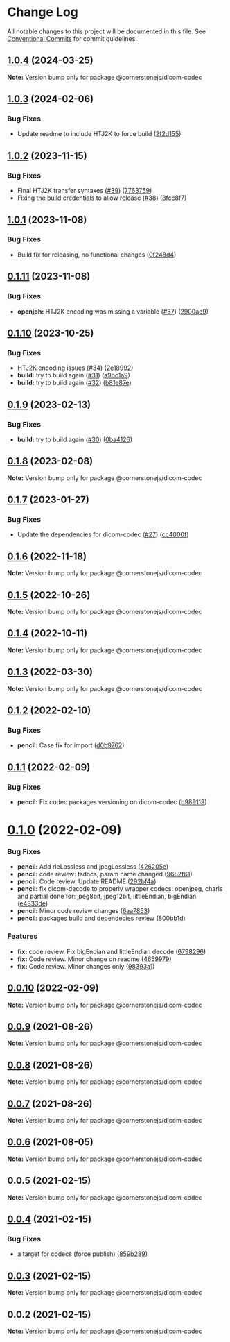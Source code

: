 # Change Log

All notable changes to this project will be documented in this file.
See [Conventional Commits](https://conventionalcommits.org) for commit guidelines.

## [1.0.4](https://github.com/cornerstonejs/codecs/compare/@cornerstonejs/dicom-codec@1.0.3...@cornerstonejs/dicom-codec@1.0.4) (2024-03-25)

**Note:** Version bump only for package @cornerstonejs/dicom-codec





## [1.0.3](https://github.com/cornerstonejs/codecs/compare/@cornerstonejs/dicom-codec@1.0.2...@cornerstonejs/dicom-codec@1.0.3) (2024-02-06)


### Bug Fixes

* Update readme to include HTJ2K to force build ([2f2d155](https://github.com/cornerstonejs/codecs/commit/2f2d1556fc713345b3cef68414418d98e86ac3ac))





## [1.0.2](https://github.com/cornerstonejs/codecs/compare/@cornerstonejs/dicom-codec@1.0.1...@cornerstonejs/dicom-codec@1.0.2) (2023-11-15)


### Bug Fixes

* Final HTJ2K transfer syntaxes ([#39](https://github.com/cornerstonejs/codecs/issues/39)) ([7763759](https://github.com/cornerstonejs/codecs/commit/7763759a9284e1595fc7af20e1a83f38c17d4fe6))
* Fixing the build credentials to allow release ([#38](https://github.com/cornerstonejs/codecs/issues/38)) ([8fcc8f7](https://github.com/cornerstonejs/codecs/commit/8fcc8f7c8044e4d36c0e1405c0eaa3e159ca0597))





## [1.0.1](https://github.com/cornerstonejs/codecs/compare/@cornerstonejs/dicom-codec@0.1.11...@cornerstonejs/dicom-codec@1.0.1) (2023-11-08)


### Bug Fixes

* Build fix for releasing, no functional changes ([0f248d4](https://github.com/cornerstonejs/codecs/commit/0f248d419ab456c50afaeb95a3abd6cf1468fbb5))





## [0.1.11](https://github.com/cornerstonejs/codecs/compare/@cornerstonejs/dicom-codec@0.1.10...@cornerstonejs/dicom-codec@0.1.11) (2023-11-08)


### Bug Fixes

* **openjph:** HTJ2K encoding was missing a variable ([#37](https://github.com/cornerstonejs/codecs/issues/37)) ([2900ae9](https://github.com/cornerstonejs/codecs/commit/2900ae92b10de00a254ba6323e3b2235320d997f))





## [0.1.10](https://github.com/cornerstonejs/codecs/compare/@cornerstonejs/dicom-codec@0.1.9...@cornerstonejs/dicom-codec@0.1.10) (2023-10-25)


### Bug Fixes

* HTJ2K encoding issues ([#34](https://github.com/cornerstonejs/codecs/issues/34)) ([2e18992](https://github.com/cornerstonejs/codecs/commit/2e18992f8047daac09b78e5881140aa02d36709d))
* **build:** try to build again ([#31](https://github.com/cornerstonejs/codecs/issues/31)) ([a9bc1a9](https://github.com/cornerstonejs/codecs/commit/a9bc1a918da268e88c550a44c626859450cdb7ae))
* **build:** try to build again ([#32](https://github.com/cornerstonejs/codecs/issues/32)) ([b81e87e](https://github.com/cornerstonejs/codecs/commit/b81e87e64c792648ae267c2a090f888896bb5823))





## [0.1.9](https://github.com/cornerstonejs/codecs/compare/@cornerstonejs/dicom-codec@0.1.8...@cornerstonejs/dicom-codec@0.1.9) (2023-02-13)


### Bug Fixes

* **build:** try to build again ([#30](https://github.com/cornerstonejs/codecs/issues/30)) ([0ba4126](https://github.com/cornerstonejs/codecs/commit/0ba41263f3fe98f2028907778f1355173ce31b07))





## [0.1.8](https://github.com/cornerstonejs/codecs/compare/@cornerstonejs/dicom-codec@0.1.7...@cornerstonejs/dicom-codec@0.1.8) (2023-02-08)

**Note:** Version bump only for package @cornerstonejs/dicom-codec





## [0.1.7](https://github.com/cornerstonejs/codecs/compare/@cornerstonejs/dicom-codec@0.1.6...@cornerstonejs/dicom-codec@0.1.7) (2023-01-27)


### Bug Fixes

* Update the dependencies for dicom-codec ([#27](https://github.com/cornerstonejs/codecs/issues/27)) ([cc4000f](https://github.com/cornerstonejs/codecs/commit/cc4000fd6e741a3778e767091d394404985ab43a))





## [0.1.6](https://github.com/cornerstonejs/codecs/compare/@cornerstonejs/dicom-codec@0.1.5...@cornerstonejs/dicom-codec@0.1.6) (2022-11-18)

**Note:** Version bump only for package @cornerstonejs/dicom-codec





## [0.1.5](https://github.com/cornerstonejs/codecs/compare/@cornerstonejs/dicom-codec@0.1.4...@cornerstonejs/dicom-codec@0.1.5) (2022-10-26)

**Note:** Version bump only for package @cornerstonejs/dicom-codec





## [0.1.4](https://github.com/cornerstonejs/codecs/compare/@cornerstonejs/dicom-codec@0.1.3...@cornerstonejs/dicom-codec@0.1.4) (2022-10-11)

**Note:** Version bump only for package @cornerstonejs/dicom-codec





## [0.1.3](https://github.com/cornerstonejs/codecs/compare/@cornerstonejs/dicom-codec@0.1.2...@cornerstonejs/dicom-codec@0.1.3) (2022-03-30)

**Note:** Version bump only for package @cornerstonejs/dicom-codec





## [0.1.2](https://github.com/cornerstonejs/codecs/compare/@cornerstonejs/dicom-codec@0.1.1...@cornerstonejs/dicom-codec@0.1.2) (2022-02-10)


### Bug Fixes

* **pencil:** Case fix for import ([d0b9762](https://github.com/cornerstonejs/codecs/commit/d0b9762796105c92cc874f893e05952836747aad))





## [0.1.1](https://github.com/cornerstonejs/codecs/compare/@cornerstonejs/dicom-codec@0.1.0...@cornerstonejs/dicom-codec@0.1.1) (2022-02-09)


### Bug Fixes

* **pencil:** Fix codec packages versioning on dicom-codec ([b989119](https://github.com/cornerstonejs/codecs/commit/b9891193a70505fc4856a4ef71d99c01f692e056))





# [0.1.0](https://github.com/cornerstonejs/codecs/compare/@cornerstonejs/dicom-codec@0.0.10...@cornerstonejs/dicom-codec@0.1.0) (2022-02-09)


### Bug Fixes

* **pencil:** Add rleLossless and jpegLossless ([426205e](https://github.com/cornerstonejs/codecs/commit/426205e7b4eaf41b5e2b4c5ed746b19f773cc6b5))
* **pencil:** code review: tsdocs, param name changed ([9682f61](https://github.com/cornerstonejs/codecs/commit/9682f6114b71d29a212ae243151f8bf89855ef00))
* **pencil:** Code review. Update README ([292bf4a](https://github.com/cornerstonejs/codecs/commit/292bf4a86232e84ac94501c71d03517e65188599))
* **pencil:** fix dicom-decode to properly wrapper codecs: openjpeg, charls and partial done for: jpeg8bit, jpeg12bit, littleEndian, bigEndian ([e4333de](https://github.com/cornerstonejs/codecs/commit/e4333ded24ed984a7541e2a00209425cd9e1bc93))
* **pencil:** Minor code review changes ([6aa7853](https://github.com/cornerstonejs/codecs/commit/6aa7853e72484deb0055abd567ed48c710179198))
* **pencil:** packages build and dependecies review ([800bb1d](https://github.com/cornerstonejs/codecs/commit/800bb1d56f61c5968416a7b20aa1799b1429a9df))


### Features

* **fix:** code review. Fix bigEndian and littleEndian decode ([6798296](https://github.com/cornerstonejs/codecs/commit/6798296d25ffd73f75f7d31088c6199ee8c596c3))
* **fix:** Code review. Minor change on readme ([4659979](https://github.com/cornerstonejs/codecs/commit/46599790e26a678b098b4cdec1ba0e6b572926aa))
* **fix:** Code review. Minor changes only ([98393a1](https://github.com/cornerstonejs/codecs/commit/98393a1e505d652df25b868564ff28111c2bae6a))





## [0.0.10](https://github.com/cornerstonejs/codecs/compare/@cornerstonejs/dicom-codec@0.0.9...@cornerstonejs/dicom-codec@0.0.10) (2022-02-09)

**Note:** Version bump only for package @cornerstonejs/dicom-codec





## [0.0.9](https://github.com/cornerstonejs/codecs/compare/@cornerstonejs/dicom-codec@0.0.8...@cornerstonejs/dicom-codec@0.0.9) (2021-08-26)

**Note:** Version bump only for package @cornerstonejs/dicom-codec





## [0.0.8](https://github.com/cornerstonejs/codecs/compare/@cornerstonejs/dicom-codec@0.0.7...@cornerstonejs/dicom-codec@0.0.8) (2021-08-26)

**Note:** Version bump only for package @cornerstonejs/dicom-codec





## [0.0.7](https://github.com/cornerstonejs/codecs/compare/@cornerstonejs/dicom-codec@0.0.6...@cornerstonejs/dicom-codec@0.0.7) (2021-08-26)

**Note:** Version bump only for package @cornerstonejs/dicom-codec





## [0.0.6](https://github.com/cornerstonejs/codecs/compare/@cornerstonejs/dicom-codec@0.0.5...@cornerstonejs/dicom-codec@0.0.6) (2021-08-05)

**Note:** Version bump only for package @cornerstonejs/dicom-codec





## 0.0.5 (2021-02-15)

**Note:** Version bump only for package @cornerstonejs/dicom-codec





## [0.0.4](https://github.com/PrecisionMetrics/codecs/compare/@cornerstonejs/dicom-codec@0.0.3...@cornerstonejs/dicom-codec@0.0.4) (2021-02-15)


### Bug Fixes

* a target for codecs (force publish) ([859b289](https://github.com/PrecisionMetrics/codecs/commit/859b2896340c3dfb85b96709e3e99a68162aa1e6))





## [0.0.3](https://github.com/PrecisionMetrics/codecs/compare/@cornerstonejs/dicom-codec@0.0.2...@cornerstonejs/dicom-codec@0.0.3) (2021-02-15)

**Note:** Version bump only for package @cornerstonejs/dicom-codec





## 0.0.2 (2021-02-15)

**Note:** Version bump only for package @cornerstonejs/dicom-codec
